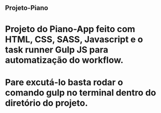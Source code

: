 ## Projeto-Piano

# Projeto do Piano-App feito com HTML, CSS, SASS, Javascript e o task runner Gulp JS para automatização do workflow.

# Pare excutá-lo basta rodar o comando gulp no terminal dentro do diretório do projeto.
